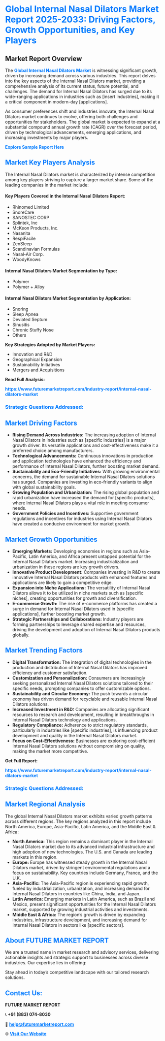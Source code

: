 <h1 style="color: #007BFF;">Global Internal Nasal Dilators Market Report 2025-2033: Driving Factors, Growth Opportunities, and Key Players</h1>

<section id="overview">
<h2>Market Report Overview</h2>
<p>The <a href="https://www.futuremarketreport.com/industry-report/internal-nasal-dilators-market" style="color: #007BFF; text-decoration: none;"><strong>Global Internal Nasal Dilators Market</strong></a> is witnessing significant growth, driven by increasing demand across various industries. This report delves into the key aspects of the Internal Nasal Dilators market, providing a comprehensive analysis of its current status, future potential, and challenges. The demand for Internal Nasal Dilators has surged due to its wide-ranging applications in industries such as [insert industries], making it a critical component in modern-day [applications].</p>
<p>As consumer preferences shift and industries innovate, the Internal Nasal Dilators market continues to evolve, offering both challenges and opportunities for stakeholders. The global market is expected to expand at a substantial compound annual growth rate (CAGR) over the forecast period, driven by technological advancements, emerging applications, and increasing investments by major players.</p>
</section>

<section id="overview">
<p><a href="https://www.futuremarketreport.com/request-sample/reportId=80183" style="color: #007BFF; text-decoration: none;"><strong>Explore Sample Report Here</strong></a></p>
</section>

<section id="key-players">
<h2 style="color: #007BFF;">Market Key Players Analysis</h2>
<p>The Internal Nasal Dilators market is characterized by intense competition among key players striving to capture a larger market share. Some of the leading companies in the market include:</p>
<h4>Key Players Covered in the Internal Nasal Dilators Report:</h4>
<ul><li>Rhinomed Limited</li><li>SnoreCare</li><li>SANOSTEC CORP</li><li>Splintek, Inc</li><li>McKeon Products, Inc.</li><li>Nasanita</li><li>RespiFacile</li><li>ZenSleep</li><li>Scandinavian Formulas</li><li>Nasal-Air Corp.</li><li>WoodyKnows</li></ul>
<h4>Internal Nasal Dilators Market Segmentation by Type:</h4>
<ul><li>Polymer</li><li>Polymer + Alloy</li></ul>

<h4>Internal Nasal Dilators Market Segmentation by Application:</h4>
<ul><li>Snoring</li><li>Sleep Apnea</li><li>Deviated Septum</li><li>Sinusitis</li><li>Chronic Stuffy Nose</li><li>Others</li></ul>
<p><strong>Key Strategies Adopted by Market Players:</strong></p>
<ul>
<li>Innovation and R&D</li>
<li>Geographical Expansion</li>
<li>Sustainability Initiatives</li>
<li>Mergers and Acquisitions</li>
</ul>
</section>

<section>
<p><strong>Read Full Analysis: </strong></p><a href="https://www.futuremarketreport.com/industry-report/internal-nasal-dilators-market" style="color: #007BFF; text-decoration: none;"><strong>https://www.futuremarketreport.com/industry-report/internal-nasal-dilators-market</strong></a>
<h3 style="color: #007BFF;">Strategic Questions Addressed:</h3>
</section>

<section id="driving-factors">
<h2 style="color: #007BFF;">Market Driving Factors</h2>
<ul>
<li><strong>Rising Demand Across Industries:</strong> The increasing adoption of Internal Nasal Dilators in industries such as [specific industries] is a major growth driver. Its versatile applications and cost-effectiveness make it a preferred choice among manufacturers.</li>
<li><strong>Technological Advancements:</strong> Continuous innovations in production and application technologies have enhanced the efficiency and performance of Internal Nasal Dilators, further boosting market demand.</li>
<li><strong>Sustainability and Eco-Friendly Initiatives:</strong> With growing environmental concerns, the demand for sustainable Internal Nasal Dilators solutions has surged. Companies are investing in eco-friendly variants to align with global sustainability goals.</li>
<li><strong>Growing Population and Urbanization:</strong> The rising global population and rapid urbanization have increased the demand for [specific products], where Internal Nasal Dilators plays a vital role in meeting consumer needs.</li>
<li><strong>Government Policies and Incentives:</strong> Supportive government regulations and incentives for industries using Internal Nasal Dilators have created a conducive environment for market growth.</li>
</ul>
</section>

<section id="growth-opportunities">
<h2 style="color: #007BFF;">Market Growth Opportunities</h2>
<ul>
<li><strong>Emerging Markets:</strong> Developing economies in regions such as Asia-Pacific, Latin America, and Africa present untapped potential for the Internal Nasal Dilators market. Increasing industrialization and urbanization in these regions are key growth drivers.</li>
<li><strong>Innovative Product Development:</strong> Companies investing in R&D to create innovative Internal Nasal Dilators products with enhanced features and applications are likely to gain a competitive edge.</li>
<li><strong>Expansion into Niche Applications:</strong> The versatility of Internal Nasal Dilators allows it to be utilized in niche markets such as [specific niches], creating opportunities for growth and diversification.</li>
<li><strong>E-commerce Growth:</strong> The rise of e-commerce platforms has created a surge in demand for Internal Nasal Dilators used in [specific applications], further boosting market growth.</li>
<li><strong>Strategic Partnerships and Collaborations:</strong> Industry players are forming partnerships to leverage shared expertise and resources, driving the development and adoption of Internal Nasal Dilators products globally.</li>
</ul>
</section>

<section id="trending-factors">
<h2 style="color: #007BFF;">Market Trending Factors</h2>
<ul>
<li><strong>Digital Transformation:</strong> The integration of digital technologies in the production and distribution of Internal Nasal Dilators has improved efficiency and customer satisfaction.</li>
<li><strong>Customization and Personalization:</strong> Consumers are increasingly seeking personalized Internal Nasal Dilators solutions tailored to their specific needs, prompting companies to offer customizable options.</li>
<li><strong>Sustainability and Circular Economy:</strong> The push towards a circular economy has driven demand for recyclable and reusable Internal Nasal Dilators solutions.</li>
<li><strong>Increased Investment in R&D:</strong> Companies are allocating significant resources to research and development, resulting in breakthroughs in Internal Nasal Dilators technology and applications.</li>
<li><strong>Regulatory Compliance:</strong> Adherence to strict regulatory standards, particularly in industries like [specific industries], is influencing product development and quality in the Internal Nasal Dilators market.</li>
<li><strong>Focus on Cost-Effectiveness:</strong> Businesses are exploring cost-efficient Internal Nasal Dilators solutions without compromising on quality, making the market more competitive.</li>
</ul>
</section>

<section>
<p><strong>Get Full Report: </strong></p><a href="https://www.futuremarketreport.com/industry-report/internal-nasal-dilators-market" style="color: #007BFF; text-decoration: none;"><strong>https://www.futuremarketreport.com/industry-report/internal-nasal-dilators-market</strong></a>
<h3 style="color: #007BFF;">Strategic Questions Addressed:</h3>
</section>


<section id="regional-analysis">
<h2 style="color: #007BFF;">Market Regional Analysis</h2>
<p>The global Internal Nasal Dilators market exhibits varied growth patterns across different regions. The key regions analyzed in this report include North America, Europe, Asia-Pacific, Latin America, and the Middle East & Africa:</p>
<ul>
<li><strong>North America:</strong> This region remains a dominant player in the Internal Nasal Dilators market due to its advanced industrial infrastructure and high adoption of new technologies. The U.S. and Canada are leading markets in this region.</li>
<li><strong>Europe:</strong> Europe has witnessed steady growth in the Internal Nasal Dilators market, driven by stringent environmental regulations and a focus on sustainability. Key countries include Germany, France, and the U.K.</li>
<li><strong>Asia-Pacific:</strong> The Asia-Pacific region is experiencing rapid growth, fueled by industrialization, urbanization, and increasing demand for Internal Nasal Dilators in countries like China, India, and Japan.</li>
<li><strong>Latin America:</strong> Emerging markets in Latin America, such as Brazil and Mexico, present significant opportunities for the Internal Nasal Dilators market, supported by growing industrial activities and investments.</li>
<li><strong>Middle East & Africa:</strong> The region’s growth is driven by expanding industries, infrastructure development, and increasing demand for Internal Nasal Dilators in sectors like [specific sectors].</li>
</ul>
</section>

<footer>
<h2 style="color: #007BFF;">About FUTURE MARKET REPORT</h2>
<p>We are a trusted name in market research and advisory services, delivering actionable insights and strategic support to businesses across diverse industries. Our expertise lies in offering:</p>

<p>Stay ahead in today’s competitive landscape with our tailored research solutions.</p>

<h2 style="color: #007BFF;">Contact Us:</h2>
<p><strong>FUTURE MARKET REPORT</strong></p>
<p>📞 <strong>+91 (883) 074-8030</strong></p>
<p>📧 <strong><a href="mailto:help@futuremarketreport.com" style="color: #007BFF;">help@futuremarketreport.com</a></strong></p>
<p>🌐 <strong><a href="https://www.futuremarketreport.com/" style="color: #007BFF;">Visit Our Website</a></strong></p>
</footer>